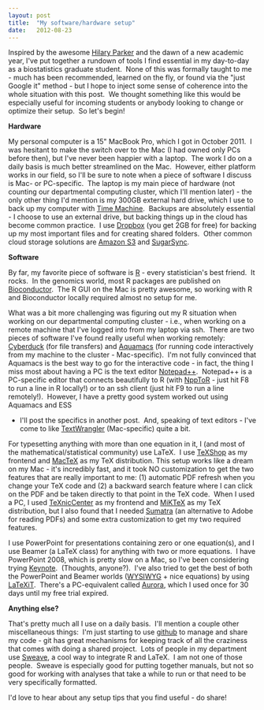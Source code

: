 ```yaml
---
layout: post
title:  "My software/hardware setup"
date:   2012-08-23
---
```



Inspired by the awesome [Hilary Parker][] and the dawn of a new academic
year, I've put together a rundown of tools I find essential in my
day-to-day as a biostatistics graduate student.  None of this was
formally taught to me - much has been recommended, learned on the fly,
or found via the "just Google it" method - but I hope to inject some
sense of coherence into the whole situation with this post.  We thought
something like this would be especially useful for incoming students or
anybody looking to change or optimize their setup.  So let's begin!

**Hardware**

My personal computer is a 15" MacBook Pro, which I got in October 2011.
 I was hesitant to make the switch over to the Mac (I had owned only PCs
before then), but I've never been happier with a laptop.  The work I do
on a daily basis is much better streamlined on the Mac.  However, either
platform works in our field, so I'll be sure to note when a piece of
software I discuss is Mac- or PC-specific.  The laptop is my main piece
of hardware (not counting our departmental computing cluster, which I'll
mention later) - the only other thing I'd mention is my 300GB external
hard drive, which I use to back up my computer with [Time Machine][].
 Backups are absolutely essential - I choose to use an external drive,
but backing things up in the cloud has become common practice.  I use
[Dropbox][] (you get 2GB for free) for backing up my most important
files and for creating shared folders.  Other common cloud storage
solutions are [Amazon S3][] and [SugarSync][].

**Software**

By far, my favorite piece of software is [R][] - every statistician's
best friend.  It rocks.  In the genomics world, most R packages are
published on [Bioconductor][].  The R GUI on the Mac is pretty awesome,
so working with R and Bioconductor locally required almost no setup for
me.

What was a bit more challenging was figuring out my R situation when
working on our departmental computing cluster - i.e., when working on a
remote machine that I've logged into from my laptop via ssh.  There are
two pieces of software I've found really useful when working remotely:
[Cyberduck][] (for file transfers) and [Aquamacs][] (for running code
interactively from my machine to the cluster - Mac-specific).  I'm not
fully convinced that Aquamacs is the best way to go for the interactive
code - in fact, the thing I miss most about having a PC is the text
editor [Notepad++][].  Notepad++ is a PC-specific editor that connects
beautifully to R (with [NppToR][] - just hit F8 to run a line in R
locally!) or to an ssh client (just hit F9 to run a line remotely!).
 However, I have a pretty good system worked out using Aquamacs and ESS
- I'll post the specifics in another post.  And, speaking of text
editors - I've come to like [TextWrangler][] (Mac-specific) quite a bit.

For typesetting anything with more than one equation in it, I (and most
of the mathematical/statistical community) use LaTeX.  I use
[TeXShop][] as my frontend and [MacTeX][] as my TeX distribution. This
setup works like a dream on my Mac - it's incredibly fast, and it took
NO customization to get the two features that are really important to
me: (1) automatic PDF refresh when you change your TeX code and (2) a
backward search feature where I can click on the PDF and be taken
directly to that point in the TeX code.  When I used a PC, I used
[TeXnicCenter][] as my frontend and [MiKTeX][] as my TeX distribution,
but I also found that I needed [Sumatra][] (an alternative to Adobe for
reading PDFs) and some extra customization to get my two required
features.

I use PowerPoint for presentations containing zero or one equation(s),
and I use Beamer (a LaTeX class) for anything with two or more
equations.  I have PowerPoint 2008, which is pretty slow on a Mac, so
I've been considering trying [Keynote][].  (Thoughts, anyone?).  I've
also tried to get the best of both the PowerPoint and Beamer worlds
([WYSIWYG][] + nice equations) by using [LaTeXiT][].  There's a
PC-equivalent called [Aurora][], which I used once for 30 days until my
free trial expired.

**Anything else?**

That's pretty much all I use on a daily basis.  I'll mention a couple
other miscellaneous things:  I'm just starting to use [github][] to
manage and share my code - git has great mechanisms for keeping track of
all the craziness that comes with doing a shared project.  Lots of
people in my department use [Sweave][], a cool way to integrate R and
LaTeX.  I am not one of those people.  Sweave is especially good for
putting together manuals, but not so good for working with analyses that
take a while to run or that need to be very specifically formatted.

I'd love to hear about any setup tips that you find useful - do share!

  [Hilary Parker]: http://hilaryparker.com/2012/08/16/the-setup-part-1/
  [Time Machine]: http://support.apple.com/kb/HT1427
  [Dropbox]: http://www.dropbox.com
  [Amazon S3]: http://aws.amazon.com/s3/
  [SugarSync]: https://www.sugarsync.com/
  [R]: http://www.r-project.org/
  [Bioconductor]: http://bioconductor.org
  [Cyberduck]: http://cyberduck.ch/
  [Aquamacs]: http://aquamacs.org/
  [Notepad++]: http://notepad-plus-plus.org/
  [NppToR]: http://sourceforge.net/projects/npptor/
  [TextWrangler]: http://www.barebones.com/products/TextWrangler/
  [TeXShop]: http://pages.uoregon.edu/koch/texshop/index.html
  [MacTeX]: http://www.tug.org/mactex/2011/
  [TeXnicCenter]: http://www.texniccenter.org/
  [MiKTeX]: http://miktex.org/
  [Sumatra]: http://blog.kowalczyk.info/software/sumatrapdf/free-pdf-reader.html
  [Keynote]: http://www.apple.com/iwork/keynote/
  [WYSIWYG]: http://en.wikipedia.org/wiki/WYSIWYG
  [LaTeXiT]: http://pierre.chachatelier.fr/latexit/latexit-home.php?lang=en
  [Aurora]: http://elevatorlady.ca/
  [github]: http://github.com
  [Sweave]: http://www.statistik.lmu.de/~leisch/Sweave/
